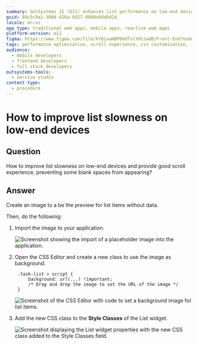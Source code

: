 ```yaml
---
summary: OutSystems 11 (O11) enhances list performance on low-end devices by using placeholder images and CSS modifications.
guid: 89c5c9a1-308d-416a-b917-9080a9ddb42d
locale: en-us
app_type: traditional web apps, mobile apps, reactive web apps
platform-version: o11
figma: https://www.figma.com/file/kY6LwaHBP6HdTslYHlSadB/Front-End?node-id=844:37
tags: performance optimization, scroll experience, css customization, image handling, user interface design
audience:
  - mobile developers
  - frontend developers
  - full stack developers
outsystems-tools:
  - service studio
content-type:
  - procedure
---
```


# How to improve list slowness on low-end devices

## Question

How to improve list slowness on low-end devices and provide good scroll experience, preventing some blank spaces from appearing?

## Answer

Create an image to a be the preview for list items without data.

Then, do the following:

1. Import the image to your application.

    ![Screenshot showing the import of a placeholder image into the application.](images/How-to-improve-list-slowness-on-low-end-devices_0.png "Importing Image Preview")

1. Open the CSS Editor and create a new class to use the image as background.
 
        .task-list > script {                               
            background: url(...) !important;
            /* Drag and drop the image to set the URL of the image */
        }

    ![Screenshot of the CSS Editor with code to set a background image for list items.](images/How-to-improve-list-slowness-on-low-end-devices_1.png "CSS Editor with New Class")  

1. Add the new CSS class to the **Style Classes** of the List widget.

    ![Screenshot displaying the List widget properties with the new CSS class added to the Style Classes field.](images/How-to-improve-list-slowness-on-low-end-devices_2.png "List Widget Style Classes")
